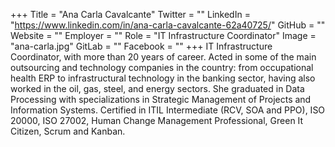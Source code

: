 +++
Title = "Ana Carla Cavalcante"
Twitter = ""
LinkedIn = "https://www.linkedin.com/in/ana-carla-cavalcante-62a40725/"
GitHub = ""
Website = ""
Employer = ""
Role = "IT Infrastructure Coordinator"
Image = "ana-carla.jpg"
GitLab = ""
Facebook = ""
+++
IT Infrastructure Coordinator, with more than 20 years of career. Acted in some of the main outsourcing and technology companies in the country: from occupational health ERP to infrastructural technology in the banking sector, having also worked in the oil, gas, steel, and energy sectors. She graduated in Data Processing with specializations in Strategic Management of Projects and Information Systems. Certified in ITIL Intermediate (RCV, SOA and PPO), ISO 20000, ISO 27002, Human Change Management Professional, Green It Citizen, Scrum and Kanban.
